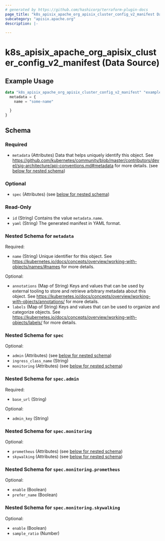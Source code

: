 ```yaml
---
# generated by https://github.com/hashicorp/terraform-plugin-docs
page_title: "k8s_apisix_apache_org_apisix_cluster_config_v2_manifest Data Source - terraform-provider-k8s"
subcategory: "apisix.apache.org"
description: |-
  
---
```


# k8s_apisix_apache_org_apisix_cluster_config_v2_manifest (Data Source)



## Example Usage

```terraform
data "k8s_apisix_apache_org_apisix_cluster_config_v2_manifest" "example" {
  metadata = {
    name = "some-name"

  }
}
```

<!-- schema generated by tfplugindocs -->
## Schema

### Required

- `metadata` (Attributes) Data that helps uniquely identify this object. See https://github.com/kubernetes/community/blob/master/contributors/devel/sig-architecture/api-conventions.md#metadata for more details. (see [below for nested schema](#nestedatt--metadata))

### Optional

- `spec` (Attributes) (see [below for nested schema](#nestedatt--spec))

### Read-Only

- `id` (String) Contains the value `metadata.name`.
- `yaml` (String) The generated manifest in YAML format.

<a id="nestedatt--metadata"></a>
### Nested Schema for `metadata`

Required:

- `name` (String) Unique identifier for this object. See https://kubernetes.io/docs/concepts/overview/working-with-objects/names/#names for more details.

Optional:

- `annotations` (Map of String) Keys and values that can be used by external tooling to store and retrieve arbitrary metadata about this object. See https://kubernetes.io/docs/concepts/overview/working-with-objects/annotations/ for more details.
- `labels` (Map of String) Keys and values that can be used to organize and categorize objects. See https://kubernetes.io/docs/concepts/overview/working-with-objects/labels/ for more details.


<a id="nestedatt--spec"></a>
### Nested Schema for `spec`

Optional:

- `admin` (Attributes) (see [below for nested schema](#nestedatt--spec--admin))
- `ingress_class_name` (String)
- `monitoring` (Attributes) (see [below for nested schema](#nestedatt--spec--monitoring))

<a id="nestedatt--spec--admin"></a>
### Nested Schema for `spec.admin`

Required:

- `base_url` (String)

Optional:

- `admin_key` (String)


<a id="nestedatt--spec--monitoring"></a>
### Nested Schema for `spec.monitoring`

Optional:

- `prometheus` (Attributes) (see [below for nested schema](#nestedatt--spec--monitoring--prometheus))
- `skywalking` (Attributes) (see [below for nested schema](#nestedatt--spec--monitoring--skywalking))

<a id="nestedatt--spec--monitoring--prometheus"></a>
### Nested Schema for `spec.monitoring.prometheus`

Optional:

- `enable` (Boolean)
- `prefer_name` (Boolean)


<a id="nestedatt--spec--monitoring--skywalking"></a>
### Nested Schema for `spec.monitoring.skywalking`

Optional:

- `enable` (Boolean)
- `sample_ratio` (Number)
